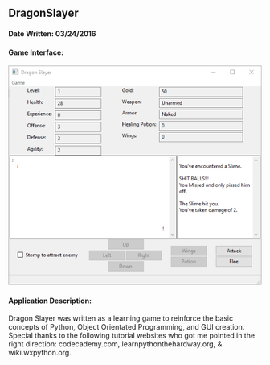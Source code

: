 ## DragonSlayer

#### Date Written: 03/24/2016

#### Game Interface: 

![GameInterface.png](https://github.com/kitestring/DragonSlayer/blob/master/GameInterface.png)

#### Application Description:

Dragon Slayer was written as a learning game to reinforce the basic concepts of Python, Object Orientated Programming, and GUI creation.  Special thanks to the following tutorial websites who got me pointed in the right direction: codecademy.com, learnpythonthehardway.org, & wiki.wxpython.org.
